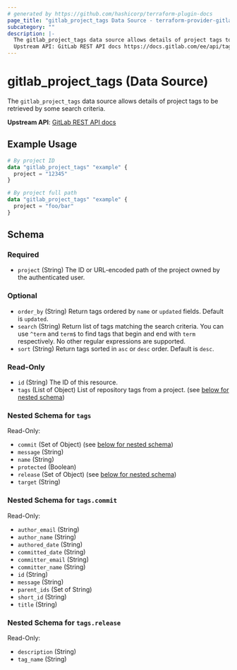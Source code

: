 ```yaml
---
# generated by https://github.com/hashicorp/terraform-plugin-docs
page_title: "gitlab_project_tags Data Source - terraform-provider-gitlab"
subcategory: ""
description: |-
  The gitlab_project_tags data source allows details of project tags to be retrieved by some search criteria.
  Upstream API: GitLab REST API docs https://docs.gitlab.com/ee/api/tags.html#list-project-repository-tags
---
```


# gitlab_project_tags (Data Source)

The `gitlab_project_tags` data source allows details of project tags to be retrieved by some search criteria.

**Upstream API**: [GitLab REST API docs](https://docs.gitlab.com/ee/api/tags.html#list-project-repository-tags)

## Example Usage

```terraform
# By project ID
data "gitlab_project_tags" "example" {
  project = "12345"
}

# By project full path
data "gitlab_project_tags" "example" {
  project = "foo/bar"
}
```

<!-- schema generated by tfplugindocs -->
## Schema

### Required

- `project` (String) The ID or URL-encoded path of the project owned by the authenticated user.

### Optional

- `order_by` (String) Return tags ordered by `name` or `updated` fields. Default is `updated`.
- `search` (String) Return list of tags matching the search criteria. You can use `^term` and `term$` to find tags that begin and end with `term` respectively. No other regular expressions are supported.
- `sort` (String) Return tags sorted in `asc` or `desc` order. Default is `desc`.

### Read-Only

- `id` (String) The ID of this resource.
- `tags` (List of Object) List of repository tags from a project. (see [below for nested schema](#nestedatt--tags))

<a id="nestedatt--tags"></a>
### Nested Schema for `tags`

Read-Only:

- `commit` (Set of Object) (see [below for nested schema](#nestedobjatt--tags--commit))
- `message` (String)
- `name` (String)
- `protected` (Boolean)
- `release` (Set of Object) (see [below for nested schema](#nestedobjatt--tags--release))
- `target` (String)

<a id="nestedobjatt--tags--commit"></a>
### Nested Schema for `tags.commit`

Read-Only:

- `author_email` (String)
- `author_name` (String)
- `authored_date` (String)
- `committed_date` (String)
- `committer_email` (String)
- `committer_name` (String)
- `id` (String)
- `message` (String)
- `parent_ids` (Set of String)
- `short_id` (String)
- `title` (String)


<a id="nestedobjatt--tags--release"></a>
### Nested Schema for `tags.release`

Read-Only:

- `description` (String)
- `tag_name` (String)


